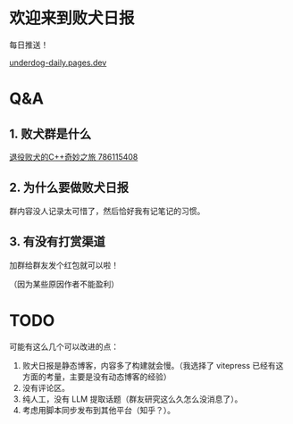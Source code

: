 
# 欢迎来到败犬日报

每日推送！

[underdog-daily.pages.dev](underdog-daily.pages.dev)

# Q&A

## 1. 败犬群是什么

[退役败犬的C++奇妙之旅 786115408](https://qm.qq.com/q/NCJmtSyaoq)

## 2. 为什么要做败犬日报

群内容没人记录太可惜了，然后恰好我有记笔记的习惯。

## 3. 有没有打赏渠道

加群给群友发个红包就可以啦！

（因为某些原因作者不能盈利）

# TODO

可能有这么几个可以改进的点：

1. 败犬日报是静态博客，内容多了构建就会慢。（我选择了 vitepress 已经有这方面的考量，主要是没有动态博客的经验）
2. 没有评论区。
3. 纯人工，没有 LLM 提取话题（群友研究这么久怎么没消息了）。
4. 考虑用脚本同步发布到其他平台（知乎？）。
